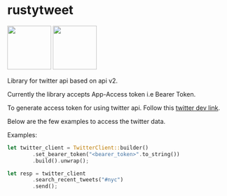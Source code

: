 # rustytweet

<img src="https://www.rust-lang.org/static/images/rust-social.jpg" height=100>
<img src="https://upload.wikimedia.org/wikipedia/sco/9/9f/Twitter_bird_logo_2012.svg" height=100>

Library for twitter api based on api v2.

Currently the library accepts App-Access token i.e Bearer Token.

To generate access token for using twitter api. Follow this [twitter dev link](https://developer.twitter.com/en/docs/authentication/oauth-2-0/application-only).

Below are the few examples to access the twitter data.

Examples:

```rust
let twitter_client = TwitterClient::builder()
        .set_bearer_token("<bearer_token>".to_string())
        .build().unwrap();

let resp = twitter_client
        .search_recent_tweets("#nyc")
        .send();

```
